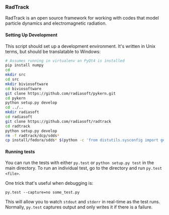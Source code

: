 ### RadTrack

RadTrack is an open source framework for working with codes that model particle dynamics and electromagnetic radiation.

#### Setting Up Development

This script should set up a development environment. It's written in Unix
terms, but should be translatable to Windows:

```bash
# Assumes running in virtualenv an PyQt4 is installed
pip install numpy
cd
mkdir src
cd src
mkdir biviosoftware
cd biviosoftware
git clone https://github.com/radiasoft/pykern.git
cd pykern
python setup.py develop
cd ../..
mkdir radiasoft
cd radiasoft
git clone https://github.com/radiasoft/radtrack
cd radtrack
python setup.py develop
rm -f radtrack/dcp/sdds*
cp install/fedora/sdds* $(python -c 'from distutils.sysconfig import get_python_lib as x; print x()')
```

#### Running tests

You can run the tests with either `py.test` or `python setup.py test` in the main
directory. To run an individual test, go to the directory and run `py.test <file>`.

One trick that's useful when debugging is:

```
py.test --capture=no some_test.py
```

This will allow you to watch `stdout` and `stderr` in real-time as the test runs.
Normally, `py.test` captures output and only writes it if there is a failure.
